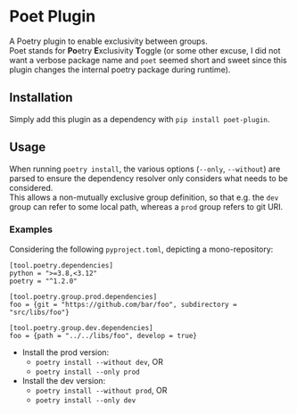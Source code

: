 # Poet Plugin
A Poetry plugin to enable exclusivity between groups.  
Poet stands for **Po**etry **E**xclusivity **T**oggle (or some other excuse, I did not want a verbose package name and
`poet` seemed short and sweet since this plugin changes the internal poetry package during runtime).

## Installation
Simply add this plugin as a dependency with `pip install poet-plugin`.

## Usage
When running `poetry install`, the various options (`--only`, `--without`) are parsed to ensure the dependency resolver 
only considers what needs to be considered.  
This allows a non-mutually exclusive group definition, so that e.g. the `dev` group can refer to
some local path, whereas a `prod` group refers to git URI.  

### Examples
Considering the following `pyproject.toml`, depicting a mono-repository:
```
[tool.poetry.dependencies]
python = ">=3.8,<3.12"
poetry = "^1.2.0"

[tool.poetry.group.prod.dependencies]
foo = {git = "https://github.com/bar/foo", subdirectory = "src/libs/foo"}

[tool.poetry.group.dev.dependencies]
foo = {path = "../../libs/foo", develop = true}
```
- Install the prod version:
  - `poetry install --without dev`, OR
  - `poetry install --only prod`
- Install the dev version:
  - `poetry install --without prod`, OR
  - `poetry install --only dev`